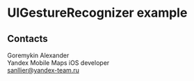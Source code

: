 # UIGestureRecognizer example

## Contacts

Goremykin Alexander\
Yandex Mobile Maps iOS developer\
sanllier@yandex-team.ru
